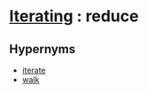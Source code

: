 # [Iterating][1] : reduce

## Hypernyms

  - [iterate](iterate.md)
  - [walk](walk.md)

[1]: README.md
